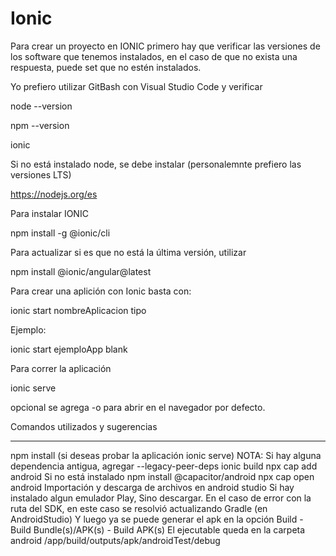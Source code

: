 # Ionic
Para crear un proyecto en IONIC primero hay que verificar las versiones de los software que tenemos instalados, en el caso de que no exista una respuesta, puede set que no estén instalados.

Yo prefiero utilizar GitBash con Visual Studio Code y verificar

node --version

npm --version

ionic

Si no está instalado node, se debe instalar (personalemnte prefiero las versiones LTS)

https://nodejs.org/es

Para instalar IONIC

npm install -g @ionic/cli

Para actualizar si es que no está la última versión, utilizar

npm install @ionic/angular@latest

Para crear una aplición con Ionic basta con:

ionic start nombreAplicacion tipo

Ejemplo:

ionic start ejemploApp blank

Para correr la aplicación

ionic serve

opcional se agrega -o para abrir en el navegador por defecto.

Comandos utilizados y sugerencias

----

npm install (si deseas probar la aplicación ionic serve)
NOTA: Si hay alguna dependencia antigua, agregar --legacy-peer-deps
ionic build
npx cap add android
Si no está instalado
 npm install @capacitor/android
npx cap open android
Importación y descarga de archivos en android studio
Si hay instalado algun emulador Play, 
Sino descargar.
En el caso de error con la ruta del SDK, en este caso se resolvió actualizando Gradle (en AndroidStudio)
Y luego ya se puede generar el apk en la opción Build - Build Bundle(s)/APK(s) - Build APK(s)
El ejecutable queda en la carpeta android /app/build/outputs/apk/androidTest/debug
